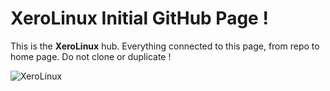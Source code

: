 XeroLinux Initial GitHub Page !
===============================

This is the **XeroLinux** hub. Everything connected to this page, from repo to home page. Do not clone or duplicate !

![XeroLinux](https://i.imgur.com/9DYwrOD.png)
